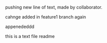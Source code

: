 pushing new line of text, made by collaborator.

cahnge added in feature1 branch again

appenededdd

this is a text file readme
